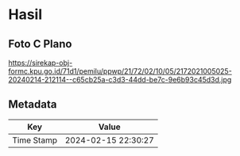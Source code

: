 # Hasil

## Foto C Plano

https://sirekap-obj-formc.kpu.go.id/71d1/pemilu/ppwp/21/72/02/10/05/2172021005025-20240214-212114--c65cb25a-c3d3-44dd-be7c-9e6b93c45d3d.jpg


## Metadata

| Key        | Value               |
| ---------- | ------------------- |
| Time Stamp | 2024-02-15 22:30:27 |



